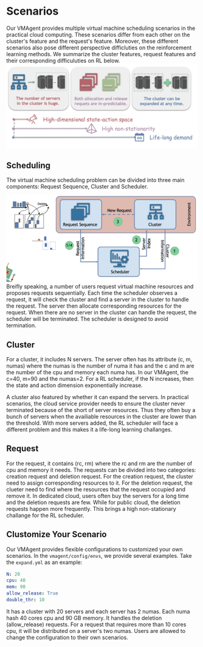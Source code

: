 # Scenarios
Our VMAgent provides multiple virtual machine scheduling scenarios in the practical cloud computing.
These scenarios differ from each other on the cluster's feature and the request's feature.
Moreover, these different scenarios also pose different perspective difficluties on the reinforcement learning methods.
We summarize the cluster features, request features and their corresponding difficuluties on RL below.
![Challanges](../images/scenarios/challanges.png)

## Scheduling 
The virtual machine scheduling problem can be divided into three main components: Request Sequence, Cluster and Scheduler.

![SchedIllustration](../images/scenarios/schedIllu.png)
Breifly speaking, a number of users request virtual machine resources and proposes requests sequentially.
Each time the scheduler observes a request, it will check the cluster and find a server in the cluster to handle the request.
The server then allocate corresponding resources for the request.
When there are no server in the cluster can handle the request, the scheduler will be terminated.
The scheduler is designed to avoid termination.

## Cluster 
For a cluster, it includes N servers. 
The server often has its attribute (c, m, numas) where the numas is the number of numa it has and the c and m are the number of the cpu and memory each numa has. 
In our VMAgent, the c=40, m=90 and the numas=2.
For a RL scheduler, if the N increases, then the state and action dimension exponentially increase.

A cluster also featured by whether it can expand the servers. 
In practical scenarios, the cloud service provider needs to ensure the cluster never terminated because of the short of server resources. 
Thus they often buy a bunch of servers when the availiable resources in the cluster are lower than the threshold.
With more servers added, the RL scheduler will face a different problem and this makes it a life-long learning challanges.

## Request
For the request, it contains (rc, rm) where the rc and rm are the number of cpu and memory it needs.
The requests can be divided into two categories: creation request and deletion request.
For the creation request, the cluster need to assign corresponding resources to it.
For the deletion request, the clueter need to find where the resources that the request occupied and remove it.
In dedicated cloud, users often buy the servers for a long time and the deletion requests are few.
While for public cloud, the deletion requests happen more frequently.
This brings a high non-stationary challange for the RL scheduler.

## Clustomize Your Scenario
Our VMAgent provides flexible configurations to customized your own scenarios.
In the `vmagent/config/envs`, we provide several examples.
Take the `expand.yml` as an example:

```yaml
N: 20
cpu: 40
mem: 90
allow_release: True
double_thr: 10
```
It has a cluster with 20 servers and each server has 2 numas.
Each numa hash 40 cores cpu and 90 GB memory.
It handles the deletion (allow_release) requests.
For a request that requires more than 10 cores cpu, it will be distributed on a server's two numas.
Users are allowed to change the configuration to their own scenarios.
